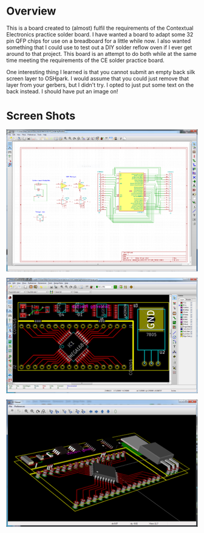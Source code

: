 Overview
========

This is a board created to (almost) fulfil the requirements of the Contextual Electronics practice solder board.
I have wanted a board to adapt some 32 pin QFP chips for use on a breadboard for a little while now.  I also wanted
something that I could use to test out a DIY solder reflow oven if I ever get around to that project.  This board
is an attempt to do both while at the same time meeting the requirements of the CE solder practice board.

One interesting thing I learned is that you cannot submit an empty back silk screen layer to OSHpark.  I would assume
that you could just remove that layer from your gerbers, but I didn't try.  I opted to just put some text on the back
instead.  I should have put an image on!

Screen Shots
============

![The schematic diagram](images/schematic.PNG)

![The board layout](images/layout.PNG)

![A 3D view of the board](images/layout3d.PNG)
